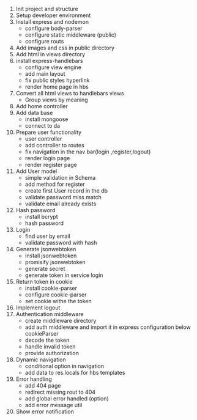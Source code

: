 1. Init project and structure
2. Setup developer environment
3. Install express and nodemon
    - configure body-parser
    - configure static middleware (public)
    - configure routs
4. Add images and css in public directory    
5. Add html in views directory
6. install express-handlebars
    - configure view engine
    - add main layout
    - fix public styles hyperlink 
    - render home page in hbs
7. Convert all html views to handlebars views
    - Group views by meaning
8. Add home controller
9. Add data base
    - install mongoose
    - connect to da
10. Prepare user functionality
    - user controller
    - add controller to routes
    - fix navigation in the nav bar(login ,register,logout)  
    - render login page 
    - render register page 
11. Add User model
    - simple validation in Schema
    - add method for register  
    - create first User record in the db
    - validate password miss match  
    - validate email already exists
12. Hash password
    - install bcrypt
    - hash password
13. Login
    - find user by email
    - validate password with hash
14. Generate jsonwebtoken
    - install jsonwebtoken
    - promisify jsonwebtoken
    - generate secret
    - generate token in service login
15. Return token in cookie   
    - install cookie-parser
    - configure cookie-parser
    - set cookie withe the token
16. Implement logout
17. Authentication middleware
    - create middleware directory
    - add auth middleware and import it in express configuration below cookieParser
    - decode the token    
    - handle invalid token
    - provide authorization
18. Dynamic navigation
    - conditional option in navigation  
    - add data to res.locals for hbs templates
19. Error handling
    - add 404 page
    - redirect missing rout to 404
    - add global error handled (option)
    - add error message util
20. Show error notification        



